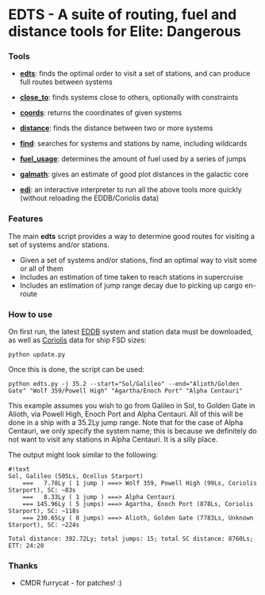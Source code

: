 # EDTS - A suite of routing, fuel and distance tools for Elite: Dangerous #

### Tools ###

* **[edts](doc/edts.md)**: finds the optimal order to visit a set of stations, and can produce full routes between systems
* **[close_to](doc/close_to.md)**: finds systems close to others, optionally with constraints
* **[coords](doc/coords.md)**: returns the coordinates of given systems
* **[distance](doc/distance.md)**: finds the distance between two or more systems
* **[find](doc/find.md)**: searches for systems and stations by name, including wildcards
* **[fuel_usage](doc/fuel_usage.md)**: determines the amount of fuel used by a series of jumps
* **[galmath](doc/galmath.md)**: gives an estimate of good plot distances in the galactic core

* **[edi](doc/edi.md)**: an interactive interpreter to run all the above tools more quickly (without reloading the EDDB/Coriolis data)

### Features ###

The main **edts** script provides a way to determine good routes for visiting a set of systems and/or stations.

* Given a set of systems and/or stations, find an optimal way to visit some or all of them
* Includes an estimation of time taken to reach stations in supercruise
* Includes an estimation of jump range decay due to picking up cargo en-route

### How to use ###

On first run, the latest [EDDB](http://eddb.io) system and station data must be downloaded, as well as [Coriolis](http://coriolis.io) data for ship FSD sizes:

`python update.py`  

Once this is done, the script can be used:

`python edts.py -j 35.2 --start="Sol/Galileo" --end="Alioth/Golden Gate" "Wolf 359/Powell High" "Agartha/Enoch Port" "Alpha Centauri"`

This example assumes you wish to go from Galileo in Sol, to Golden Gate in Alioth, via Powell High, Enoch Port and Alpha Centauri. All of this will be done in a ship with a 35.2Ly jump range. Note that for the case of Alpha Centauri, we only specify the system name; this is because we definitely do not want to visit any stations in Alpha Centauri. It is a silly place.

The output might look similar to the following:
```
#!text
Sol, Galileo (505Ls, Ocellus Starport)
    ===   7.78Ly ( 1 jump ) ===> Wolf 359, Powell High (99Ls, Coriolis Starport), SC: ~83s
    ===   8.33Ly ( 1 jump ) ===> Alpha Centauri
    === 145.96Ly ( 5 jumps) ===> Agartha, Enoch Port (878Ls, Coriolis Starport), SC: ~118s
    === 230.65Ly ( 8 jumps) ===> Alioth, Golden Gate (7783Ls, Unknown Starport), SC: ~224s

Total distance: 392.72Ly; total jumps: 15; total SC distance: 8760Ls; ETT: 24:20
```

### Thanks ###

* CMDR furrycat - for patches! :)
